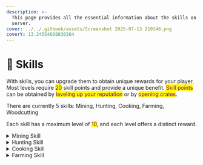 ```yaml
---
description: >-
  This page provides all the essential information about the skills on the
  server.
cover: ../../.gitbook/assets/Screenshot 2025-07-13 210346.png
coverY: 13.24554608830364
---
```


# 💪 Skills

With skills, you can upgrade them to obtain unique rewards for your player. Most levels require <mark style="color:purple;">20</mark> skill points and provide a unique benefit. <mark style="color:purple;">Skill points</mark> can be obtained by <mark style="color:purple;">leveling up your reputation</mark> or by <mark style="color:purple;">opening crates</mark>.

There are currently 5 skills: Mining, Hunting, Cooking, Farming, Woodcutting

Each skill has a maximum level of <mark style="color:purple;">10</mark>, and each level offers a distinct reward.

<details>

<summary>Mining Skill</summary>

The following table shows the required skill points for each miner level and their rewards.

<table><thead><tr><th width="79">LvL</th><th width="89">Point</th><th>Reward</th></tr></thead><tbody><tr><td>1</td><td>20</td><td>x1 Iron Pickaxe</td></tr><tr><td>2</td><td>20</td><td>Recipe: Miner's Helmet</td></tr><tr><td>3</td><td>20</td><td>33% Chance for a Stone to drop x1 Coal</td></tr><tr><td>4</td><td>20</td><td>15% Chance to drop an extra ore when mining it.</td></tr><tr><td>5</td><td>60</td><td>x2 XP when mining any kind of Ore Block.</td></tr><tr><td>6</td><td>20</td><td>Recipe: Obsidium Pickaxe</td></tr><tr><td>7</td><td>20</td><td>33% Chance to drop an extra ore when mining it.</td></tr><tr><td>8</td><td>20</td><td>Mining ores will now drop stola.</td></tr><tr><td>9</td><td>20</td><td>Recipe: Ingot Duplicator</td></tr><tr><td>10</td><td>20</td><td>33% Chance to drop a geode when mining a stone.</td></tr></tbody></table>

</details>

<details>

<summary>Hunting Skill</summary>

The following table shows the required skill points for each hunting level and their rewards.

<table><thead><tr><th width="79">LvL</th><th width="89">Point</th><th>Reward</th></tr></thead><tbody><tr><td>1</td><td>20</td><td>x1 Iron Sword</td></tr><tr><td>2</td><td>20</td><td>x1.2 XP when killing an Entity.</td></tr><tr><td>3</td><td>20</td><td>15% Chance for an extra drop when killing an entity.</td></tr><tr><td>4</td><td>20</td><td>15% Chance for extra souls when killing an entity.</td></tr><tr><td>5</td><td>60</td><td>x1.5 XP when killing an Entity.</td></tr><tr><td>6</td><td>20</td><td>33% Chance for an extra drop when killing an entity.</td></tr><tr><td>7</td><td>20</td><td>Recipe: Obsidium Sword</td></tr><tr><td>8</td><td>20</td><td>33% Chance for extra souls when killing an entity.</td></tr><tr><td>9</td><td>20</td><td>Killing entities will now drop stola.</td></tr><tr><td>10</td><td>20</td><td>Recipe: Soul Sword</td></tr></tbody></table>

</details>

<details>

<summary>Cooking Skill</summary>

The following table shows the required skill points for each cooking level and their rewards.\
<mark style="color:yellow;">\* The yellow rewards apply only to mastered recipes</mark>

<table><thead><tr><th width="79">LvL</th><th width="89">Point</th><th>Reward</th></tr></thead><tbody><tr><td>1</td><td>20</td><td>x1 Cake</td></tr><tr><td>2</td><td>20</td><td>Recipe: Cake</td></tr><tr><td>3</td><td>20</td><td>Reduce cooking time by 10%</td></tr><tr><td>4</td><td>20</td><td>Reduce cooking time by 25%</td></tr><tr><td>5</td><td>60</td><td><mark style="color:yellow;">2-5 XP when cooking a recipe.</mark></td></tr><tr><td>6</td><td>20</td><td>15% chance to add +1 Fuel </td></tr><tr><td>7</td><td>20</td><td> <mark style="color:yellow;">15% chance to refund a portion of the requirements.</mark></td></tr><tr><td>8</td><td>20</td><td><mark style="color:yellow;">5-10 XP when cooking a recipe.</mark></td></tr><tr><td>9</td><td>20</td><td>33% to add +1 Fuel </td></tr><tr><td>10</td><td>20</td><td><mark style="color:yellow;">25% chance for a double result.</mark></td></tr></tbody></table>

</details>

<details>

<summary>Farming Skill</summary>

The following table shows the required skill points for each farming level and their rewards.

<table><thead><tr><th width="79">LvL</th><th width="89">Point</th><th>Reward</th></tr></thead><tbody><tr><td>1</td><td>20</td><td>x1 Iron Hoe</td></tr><tr><td>2</td><td>20</td><td>Recipe: Bonemeal</td></tr><tr><td>3</td><td>20</td><td>5% Chance for an extra drop when breaking a crop.</td></tr><tr><td>4</td><td>20</td><td>Anti Trample the Farmland.</td></tr><tr><td>5</td><td>60</td><td>1 XP when breaking a Crop.</td></tr><tr><td>6</td><td>20</td><td>Recipe: Obsidium Hoe</td></tr><tr><td>7</td><td>20</td><td> 15% Chance for an extra drop when breaking a crop.</td></tr><tr><td>8</td><td>20</td><td>2 XP when breaking a Crop.</td></tr><tr><td>9</td><td>20</td><td>Breaking full grown crops will now drop stola.</td></tr><tr><td>10</td><td>20</td><td>Recipe: Crop Bags</td></tr></tbody></table>

</details>

